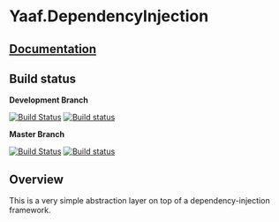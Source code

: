 # Yaaf.DependencyInjection

## [Documentation](https://matthid.github.io/Yaaf.DependencyInjection/)

## Build status

**Development Branch**

[![Build Status](https://travis-ci.org/matthid/Yaaf.DependencyInjection.svg?branch=develop)](https://travis-ci.org/matthid/Yaaf.DependencyInjection)
[![Build status](https://ci.appveyor.com/api/projects/status/7swsek98sfb3msi7/branch/develop?svg=true)](https://ci.appveyor.com/project/matthid/Yaaf.DependencyInjection/branch/develop)

**Master Branch**

[![Build Status](https://travis-ci.org/matthid/Yaaf.DependencyInjection.svg?branch=master)](https://travis-ci.org/matthid/Yaaf.DependencyInjection)
[![Build status](https://ci.appveyor.com/api/projects/status/7swsek98sfb3msi7/branch/master?svg=true)](https://ci.appveyor.com/project/matthid/Yaaf.DependencyInjection/branch/master)

## Overview

This is a very simple abstraction layer on top of a dependency-injection framework.

